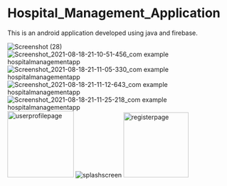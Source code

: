 # Hospital_Management_Application
This is an android application developed using java and firebase. 


![Screenshot (28)](https://user-images.githubusercontent.com/71989324/135753823-71f3fc02-650d-4618-87b9-5ab5cff8dc40.png)
![Screenshot_2021-08-18-21-10-51-456_com example hospitalmanagementapp](https://user-images.githubusercontent.com/71989324/135753844-e8ebde50-4a99-4bb3-b9e8-34821ea56a0f.jpg)
![Screenshot_2021-08-18-21-11-05-330_com example hospitalmanagementapp](https://user-images.githubusercontent.com/71989324/135753850-620fa06b-97ab-4c32-a972-b1727338d86d.jpg)
![Screenshot_2021-08-18-21-11-12-643_com example hospitalmanagementapp](https://user-images.githubusercontent.com/71989324/135753855-528f04dc-7998-4d85-b250-290354403f70.jpg)
![Screenshot_2021-08-18-21-11-25-218_com example hospitalmanagementapp](https://user-images.githubusercontent.com/71989324/135753863-bada2558-55b7-4579-99cb-cd1da416209d.jpg)
<img width="149" alt="userprofilepage" src="https://user-images.githubusercontent.com/71989324/135754038-93abf233-f2c5-4aea-8522-4b7aa90fc420.png">
![splashscreen](https://user-images.githubusercontent.com/71989324/135754044-268ae2a3-4fba-4405-a9ed-f446a5a3ea11.jpg)
<img width="146" alt="registerpage" src="https://user-images.githubusercontent.com/71989324/135754048-ee6c1543-9ea1-41ec-83fe-43d460a2ce75.png">
